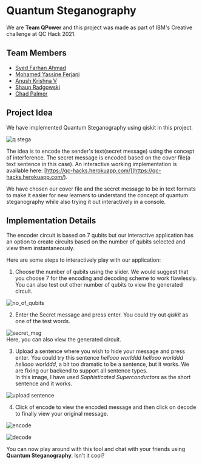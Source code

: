 # Quantum Steganography

We are **Team QPower** and this project was made as part of IBM's Creative challenge at QC Hack 2021.

## Team Members 

- [Syed Farhan Ahmad](https://www.linkedin.com/in/syedfarhanahmad/)
- [Mohamed Yassine Ferjani](https://www.linkedin.com/in/med-yassine-ferjani/)
- [Anush Krishna V](https://www.linkedin.com/in/anush-krishna-v-8270941a0/)
- [Shaun Radgowski](https://www.linkedin.com/in/shaun-radgowski/)
- [Chad Palmer](https://www.linkedin.com/in/chad-palmer-b51866195/)
## Project Idea

We have implemented Quantum Steganography using qiskit in this project.   

![q stega](qstega.png)

The idea is to encode the sender's text(secret message) using the concept of interference. The secret message is encoded based on the cover file(a text sentence in this case). An interactive working implementation is available here: [https://qc-hacks.herokuapp.com/](https://qc-hacks.herokuapp.com/). 

We have chosen our cover file and the secret message to be in text formats to make it easier for new learners to understand the concept of quantum steganography while also trying it out interactively in a console. 

## Implementation Details

The encoder circuit is based on 7 qubits but our interactive application has an option to create circuits based on the number of qubits selected and view them instantaneously.  

Here are some steps to interactively play with our application:

1. Choose the number of qubits using the slider. We would suggest that you choose 7 for the encoding and decoding scheme to work flawlessly. You can also test out other number of qubits to view the generated circuit.  

![no_of_qubits](images/no_of_qubits.png)

2. Enter the Secret message and press enter. You could try out *qiskit* as one of the test words.  

![secret_msg](images/secret_msg.png)  
Here, you can also view the generated circuit.

3. Upload a sentence where you wish to hide your message and press enter. You could try this sentence *hellooo worlddd hellooo worlddd hellooo worlddd*, a bit too dramatic to be a sentence, but it works. We are fixing our backend to support all sentence types.   
In this image, I have used *Sophisticated Superconductors* as the short sentence and it works.  


![upload sentence](images/upload_sentence.png)  

4. Click of encode to view the encoded message and then click on decode to finally view your original message.  

![encode](images/encoded_msg.png)  

![decode](images/decode.png)

You can now play around with this tool and chat with your friends using **Quantum Steganography**. Isn't it cool?



